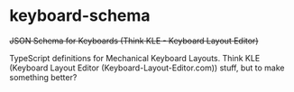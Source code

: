 # keyboard-schema
~~JSON Schema for Keyboards (Think KLE - Keyboard Layout Editor)~~

TypeScript definitions for Mechanical Keyboard Layouts. Think KLE (Keyboard Layout Editor (Keyboard-Layout-Editor.com)) stuff, but to make something better? 
